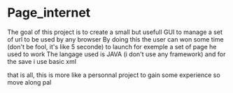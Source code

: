 # Page_internet

The goal of this project is to create a small but usefull GUI to manage a set of url to be used by any browser
By doing this the user can won some time (don't be fool, it's like 5 seconde) to launch for exemple a set of page he used to work
The langage used is JAVA (i don't use any framework) and for the save i use basic xml

that is all, this is more like a personnal project to gain some experience so move along pal

